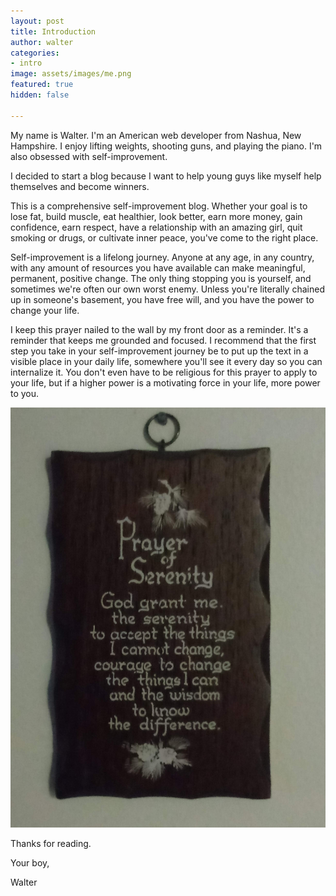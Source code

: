 ```yaml
---
layout: post
title: Introduction
author: walter
categories:
- intro
image: assets/images/me.png
featured: true
hidden: false

---
```

My name is Walter. I'm an American web developer from Nashua, New Hampshire. I enjoy lifting weights, shooting guns, and playing the piano. I'm also obsessed with self-improvement.

I decided to start a blog because I want to help young guys like myself help themselves and become winners.

This is a comprehensive self-improvement blog. Whether your goal is to lose fat, build muscle, eat healthier, look better, earn more money, gain confidence, earn respect, have a relationship with an amazing girl, quit smoking or drugs, or cultivate inner peace, you've come to the right place.

Self-improvement is a lifelong journey. Anyone at any age, in any country, with any amount of resources you have available can make meaningful, permanent, positive change. The only thing stopping you is yourself, and sometimes we're often our own worst enemy. Unless you're literally chained up in someone's basement, you have free will, and you have the power to change your life.

I keep this prayer nailed to the wall by my front door as a reminder. It's a reminder that keeps me grounded and focused. I recommend that the first step you take in your self-improvement journey be to put up the text in a visible place in your daily life, somewhere you'll see it every day so you can internalize it. You don't even have to be religious for this prayer to apply to your life, but if a higher power is a motivating force in your life, more power to you.

<img src="../assets/images/prayer-of-serenity.jpg" title="Prayer of Serenity" alt="God grant me the serenity to accept the things I cannot change, courage to change the things I can, and the wisdom to know the difference." />

Thanks for reading.

Your boy,

Walter
